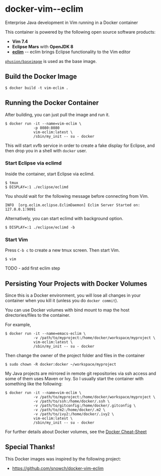 # docker-vim--eclim

Enterprise Java development in Vim running in a Docker container

This container is powered by the following open source software
products:

- **Vim 7.4**
- **Eclipse Mars** with **OpenJDK 8**
- **[eclim](http://eclim.org/)** -- eclim brings Eclipse functionality
  to the Vim editor

[`phusion/baseimage`](https://hub.docker.com/r/phusion/baseimage/) is
used as the base image.


## Build the Docker Image


```
$ docker build -t vim-eclim .
```

## Running the Docker Container

After building, you can just pull the image and run it.

```
$ docker run -it --name=vim-eclim \
             -p 8080:8080
             vim-eclim:latest \
             /sbin/my_init -- su - docker
```

This will start xvfb service in order to create a fake display for
Eclipse, and then drop you in a shell with `docker` user.


### Start Eclipse via eclimd

Inside the container, start Eclipse via eclimd.

```
$ tmux
$ DISPLAY=:1 ./eclipse/eclimd
```

You should wait for the following message before connecting from
Vim.

```
INFO  [org.eclim.eclipse.EclimDaemon] Eclim Server Started on: 127.0.0.1:9091
```

Alternatively, you can start eclimd with background option.

```
$ DISPLAY=:1 ./eclipse/eclimd -b
```


### Start Vim

Press `C-b c` to create a new tmux screen. Then start Vim.

```
$ vim
```

TODO - add first eclim step

## Persisting Your Projects with Docker Volumes

Since this is a Docker environment, you will lose all changes in your
container when you kill it (unless you do `docker commit`).

You can use Docker volumes with bind mount to map the host
directories/files to the container.

For example,

```
$ docker run -it --name=emacs-eclim \
             -v /path/to/myproject:/home/docker/workspace/myproject \
             vim-eclim:latest \
             /sbin/my_init -- su - docker
```

Then change the owner of the project folder and files in the container

```
$ sudo chown -R docker:docker ~/workspace/myproject
```

My Java projects are mirrored in remote git repositories via ssh
access and some of them uses Maven or Ivy. So I usually start the
container with something like the following:

```
$ docker run -it --name=vim-eclim \
             -v /path/to/myproject:/home/docker/workspace/myproject \
             -v /path/to/ssh:/home/docker/.ssh \
             -v /path/to/gitconfig:/home/docker/.gitconfig \
             -v /path/to/m2:/home/docker/.m2 \
             -v /path/to/ivy2:/home/docker/.ivy2 \
             vim-eclim:latest \
             /sbin/my_init -- su - docker
```

For further details about Docker volumes, see the
[Docker Cheat-Sheet](https://github.com/wsargent/docker-cheat-sheet#volumes)


## Special Thanks!

This Docker images was inspired by the following project:

- https://github.com/snowch/docker-vim-eclim
